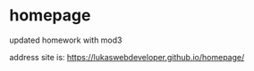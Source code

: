 # homepage
updated homework with mod3

address site is:
https://lukaswebdeveloper.github.io/homepage/
